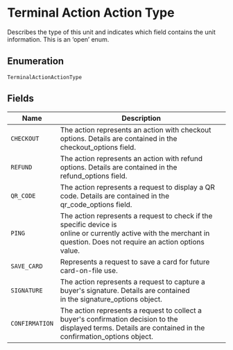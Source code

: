 
# Terminal Action Action Type

Describes the type of this unit and indicates which field contains the unit information. This is an ‘open’ enum.

## Enumeration

`TerminalActionActionType`

## Fields

| Name | Description |
|  --- | --- |
| `CHECKOUT` | The action represents an action with checkout options. Details are contained in the<br>checkout_options field. |
| `REFUND` | The action represents an action with refund options. Details are contained in the<br>refund_options field. |
| `QR_CODE` | The action represents a request to display a QR code. Details are contained in the<br>qr_code_options field. |
| `PING` | The action represents a request to check if the specific device is<br>online or currently active with the merchant in question. Does not require an action options value. |
| `SAVE_CARD` | Represents a request to save a card for future card-on-file use. |
| `SIGNATURE` | The action represents a request to capture a buyer's signature. Details are contained<br>in the signature_options object. |
| `CONFIRMATION` | The action represents a request to collect a buyer's confirmation decision to the<br>displayed terms. Details are contained in the confirmation_options object. |

